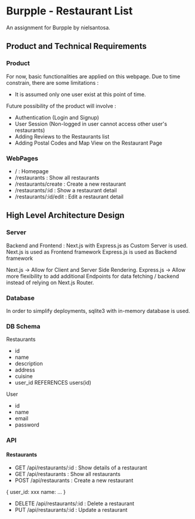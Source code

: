 # Burpple - Restaurant List
An assignment for Burpple by nielsantosa.

## Product and Technical Requirements
### Product
For now, basic functionalities are applied on this webpage.
Due to time constrain, there are some limitations : 
- It is assumed only one user exist at this point of time.

Future possibility of the product will involve : 
- Authentication (Login and Signup)
- User Session (Non-logged in user cannot access other user's restaurants)
- Adding Reviews to the Restaurants list
- Adding Postal Codes and Map View on the Restaurant Page

### WebPages
- / : Homepage
- /restaurants : Show all restaurants
- /restaurants/create : Create a new restaurant
- /restaurants/:id : Show a restaurant detail
- /restaurants/:id/edit : Edit a restaurant detail

## High Level Architecture Design
### Server
Backend and Frontend : Next.js with Express.js as Custom Server is used.\
Next.js is used as Frontend framework
Express.js is used as Backend framework

Next.js -> Allow for Client and Server Side Rendering.
Express.js -> Allow more flexibility to add additional Endpoints for data fetching / backend instead of relying on Next.js Router.

### Database
In order to simplify deployments, sqlite3 with in-memory database is used.

### DB Schema
Restaurants
- id
- name
- description
- address
- cuisine
- user_id REFERENCES users(id)

User
- id
- name
- email
- password

### API
#### Restaurants
- GET /api/restaurants/:id : Show details of a restaurant
- GET /api/restaurants : Show all restaurants
- POST /api/restaurants : Create a new restaurant

{
    user_id: xxx
    name: ...
}

- DELETE /api/restaurants/:id : Delete a restaurant
- PUT /api/restaurants/:id : Update a restaurant